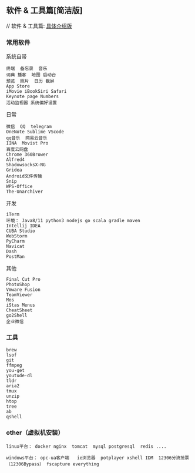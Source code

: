 ## 软件 & 工具篇[简洁版]

// 软件 & 工具篇: [具体介绍版]()

### 常用软件

系统自带
```
终端  备忘录  音乐
词典 播客  地图 启动台
预览  照片  日历 截屏
App Store
iMovie iBookSiri Safari 
Keynote page Numbers
活动监视器 系统偏好设置
```

日常
```
微信  QQ  telegram
OneNote Sublime VScode 
qq音乐  网易云音乐
IINA  Movist Pro
百度云网盘 
Chrome 360Brower 
Alfred4
ShadowsocksX-NG
Gridea
Android文件传输
Snip
WPS-Office
The-Unarchiver
```


开发
```
iTerm
环境： Java8/11 python3 nodejs go scala gradle maven 
Intellij IDEA
CUBA Studio
WebStorm 
PyCharm 
Navicat
Dash
PostMan

```

其他
```
Final Cut Pro
PhotoShop
Vmware Fusion
TeamViewer
Mos
iStas Menus
CheatSheet
go2Shell
企业微信
```

### 工具
```
brew
lsof
git
ffmpeg
you-get
youtude-dl
tldr
aria2
tmux
unzip
htop
tree
ab
qshell
```

### other（虚拟机安装）
```
linux平台： docker nginx  tomcat  mysql postgresql  redis ....

windows平台： opc-ua客户端   ie浏览器  potplayer xshell IDM  12306分流抢票（12306Bypass） fscapture everything
```